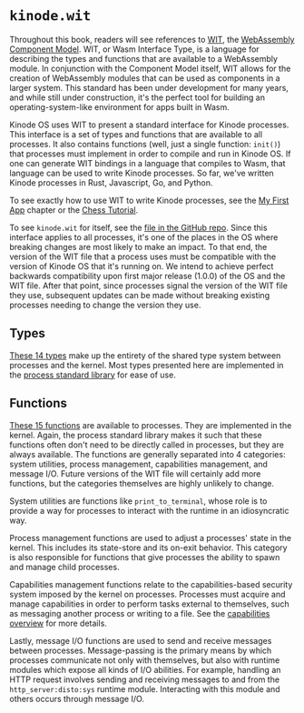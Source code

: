# `kinode.wit`

Throughout this book, readers will see references to [WIT](https://component-model.bytecodealliance.org/design/wit.html), the [WebAssembly Component Model](https://github.com/WebAssembly/component-model).
WIT, or Wasm Interface Type, is a language for describing the types and functions that are available to a WebAssembly module.
In conjunction with the Component Model itself, WIT allows for the creation of WebAssembly modules that can be used as components in a larger system.
This standard has been under development for many years, and while still under construction, it's the perfect tool for building an operating-system-like environment for apps built in Wasm.

Kinode OS uses WIT to present a standard interface for Kinode processes.
This interface is a set of types and functions that are available to all processes.
It also contains functions (well, just a single function: `init()`) that processes must implement in order to compile and run in Kinode OS.
If one can generate WIT bindings in a language that compiles to Wasm, that language can be used to write Kinode processes.
So far, we've written Kinode processes in Rust, Javascript, Go, and Python.

To see exactly how to use WIT to write Kinode processes, see the [My First App](../my_first_app/chapter_1.md) chapter or the [Chess Tutorial](../chess_app/chess_engine.md).

To see `kinode.wit` for itself, see the [file in the GitHub repo](https://github.com/uqbar-dao/kinode-wit/blob/master/kinode.wit).
Since this interface applies to all processes, it's one of the places in the OS where breaking changes are most likely to make an impact.
To that end, the version of the WIT file that a process uses must be compatible with the version of Kinode OS that it's running on.
We intend to achieve perfect backwards compatibility upon first major release (1.0.0) of the OS and the WIT file.
After that point, since processes signal the version of the WIT file they use, subsequent updates can be made without breaking existing processes needing to change the version they use.

## Types

[These 14 types](https://github.com/uqbar-dao/kinode-wit/blob/373542a9a94ae61a7d216159f9f7bdf9266cd935/kinode.wit#L8-L103) make up the entirety of the shared type system between processes and the kernel.
Most types presented here are implemented in the [process standard library](../process_stdlib/overview.md) for ease of use.

## Functions

[These 15 functions](https://github.com/uqbar-dao/kinode-wit/blob/373542a9a94ae61a7d216159f9f7bdf9266cd935/kinode.wit#L105-L184) are available to processes.
They are implemented in the kernel.
Again, the process standard library makes it such that these functions often don't need to be directly called in processes, but they are always available.
The functions are generally separated into 4 categories: system utilities, process management, capabilities management, and message I/O.
Future versions of the WIT file will certainly add more functions, but the categories themselves are highly unlikely to change.

System utilities are functions like `print_to_terminal`, whose role is to provide a way for processes to interact with the runtime in an idiosyncratic way.

Process management functions are used to adjust a processes' state in the kernel.
This includes its state-store and its on-exit behavior.
This category is also responsible for functions that give processes the ability to spawn and manage child processes.

Capabilities management functions relate to the capabilities-based security system imposed by the kernel on processes.
Processes must acquire and manage capabilities in order to perform tasks external to themselves, such as messaging another process or writing to a file.
See the [capabilities overview](../process-capabilities.md) for more details.

Lastly, message I/O functions are used to send and receive messages between processes.
Message-passing is the primary means by which processes communicate not only with themselves, but also with runtime modules which expose all kinds of I/O abilities.
For example, handling an HTTP request involves sending and receiving messages to and from the `http_server:disto:sys` runtime module.
Interacting with this module and others occurs through message I/O.

